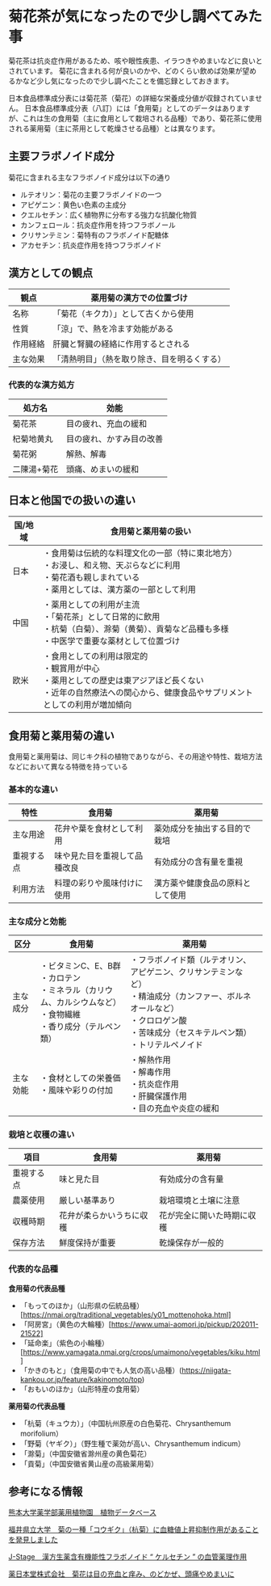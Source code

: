 # 菊花茶が気になったので少し調べてみた事

菊花茶は抗炎症作用があるため、咳や眼性疾患、イラつきやめまいなどに良いとされています。
菊花に含まれる何が良いのかや、どのくらい飲めば効果が望めるかなど少し気になったので少し調べたことを備忘録としておきます。

日本食品標準成分表には菊花茶（菊花）の詳細な栄養成分値が収録されていません。
日本食品標準成分表（八訂）には「食用菊」としてのデータはありますが、これは生の食用菊（主に食用として栽培される品種）であり、菊花茶に使用される薬用菊（主に茶用として乾燥させる品種）とは異なります。

## 主要フラボノイド成分

菊花に含まれる主なフラボノイド成分は以下の通り

- ルテオリン：菊花の主要フラボノイドの一つ
- アピゲニン：黄色い色素の主成分
- クエルセチン：広く植物界に分布する強力な抗酸化物質
- カンフェロール：抗炎症作用を持つフラボノール
- クリサンテミン：菊特有のフラボノイド配糖体
- アカセチン：抗炎症作用を持つフラボノイド

## 漢方としての観点

| 観点 | 薬用菊の漢方での位置づけ |
|------|--------------------------|
| 名称 | 「菊花（キクカ）」として古くから使用 |
| 性質 | 「涼」で、熱を冷ます効能がある |
| 作用経絡 | 肝臓と腎臓の経絡に作用するとされる |
| 主な効果 | 「清熱明目」（熱を取り除き、目を明るくする） |

### 代表的な漢方処方

| 処方名 | 効能 |
|--------|------|
| 菊花茶 | 目の疲れ、充血の緩和 |
| 杞菊地黄丸 | 目の疲れ、かすみ目の改善 |
| 菊花粥 | 解熱、解毒 |
| 二陳湯+菊花 | 頭痛、めまいの緩和 |

## 日本と他国での扱いの違い

| 国/地域 | 食用菊と薬用菊の扱い |
|---------|----------------------|
| 日本 | ・食用菊は伝統的な料理文化の一部（特に東北地方）<br>・お浸し、和え物、天ぷらなどに利用<br>・菊花酒も親しまれている<br>・薬用としては、漢方薬の一部として利用 |
| 中国 | ・薬用としての利用が主流<br>・「菊花茶」として日常的に飲用<br>・杭菊（白菊）、滁菊（黄菊）、貢菊など品種も多様<br>・中医学で重要な薬材として位置づけ |
| 欧米 | ・食用としての利用は限定的<br>・観賞用が中心<br>・薬用としての歴史は東アジアほど長くない<br>・近年の自然療法への関心から、健康食品やサプリメントとしての利用が増加傾向 |

## 食用菊と薬用菊の違い

食用菊と薬用菊は、同じキク科の植物でありながら、その用途や特性、栽培方法などにおいて異なる特徴を持っている

### 基本的な違い

| 特性 | 食用菊 | 薬用菊 |
|------|--------|--------|
| 主な用途 | 花弁や葉を食材として利用 | 薬効成分を抽出する目的で栽培 |
| 重視する点 | 味や見た目を重視して品種改良 | 有効成分の含有量を重視 |
| 利用方法 | 料理の彩りや風味付けに使用 | 漢方薬や健康食品の原料として使用 |

### 主な成分と効能

| 区分 | 食用菊 | 薬用菊 |
|------|--------|--------|
| 主な成分 | ・ビタミンC、E、B群<br>・カロテン<br>・ミネラル（カリウム、カルシウムなど）<br>・食物繊維<br>・香り成分（テルペン類） | ・フラボノイド類（ルテオリン、アピゲニン、クリサンテミンなど）<br>・精油成分（カンファー、ボルネオールなど）<br>・クロロゲン酸<br>・苦味成分（セスキテルペン類）<br>・トリテルペノイド |
| 主な効能 | ・食材としての栄養価<br>・風味や彩りの付加 | ・解熱作用<br>・解毒作用<br>・抗炎症作用<br>・肝臓保護作用<br>・目の充血や炎症の緩和 |

### 栽培と収穫の違い

| 項目 | 食用菊 | 薬用菊 |
|------|--------|--------|
| 重視する点 | 味と見た目 | 有効成分の含有量 |
| 農薬使用 | 厳しい基準あり | 栽培環境と土壌に注意 |
| 収穫時期 | 花弁が柔らかいうちに収穫 | 花が完全に開いた時期に収穫 |
| 保存方法 | 鮮度保持が重要 | 乾燥保存が一般的 |

### 代表的な品種

**食用菊の代表品種**
- 「もってのほか」（山形県の伝統品種）[https://nmai.org/traditional_vegetables/y01_mottenohoka.html]
- 「阿房宮」（黄色の大輪種）[https://www.umai-aomori.jp/pickup/202011-21522]
- 「延命楽」（紫色の小輪種）[https://www.yamagata.nmai.org/crops/umaimono/vegetables/kiku.html]
- 「かきのもと」（食用菊の中でも人気の高い品種）(https://niigata-kankou.or.jp/feature/kakinomoto/top)
- 「おもいのほか」（山形特産の食用菊）

**薬用菊の代表品種**
- 「杭菊（キュウカ）」（中国杭州原産の白色菊花、Chrysanthemum morifolium）
- 「野菊（ヤギク）」（野生種で薬効が高い、Chrysanthemum indicum）
- 「滁菊」（中国安徽省滁州産の黄色菊花）
- 「貢菊」（中国安徽省黄山産の高級薬用菊）

## 参考になる情報

[熊本大学薬学部薬用植物園　植物データベース](https://www.pharm.kumamoto-u.ac.jp/yakusodb/detail/003360.php)

[福井県立大学　菊の一種「コウギク」（杭菊）に血糖値上昇抑制作用があることを発見しました](https://www.fpu.ac.jp/news/d152956.html)

[J-Stage　漢方生薬含有機能性フラボノイド “ ケルセチン ” の血管薬理作用](https://www.jstage.jst.go.jp/article/fpj/146/3/146_140/_pdf)

[薬日本堂株式会社　菊花は目の充血と痒み、のどかぜ、頭痛やめまいに](https://www.kampo-sodan.com/column/column-2784)